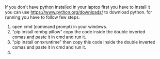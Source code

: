 If you don't have python installed in your laptop first you have to install it you can use https://www.python.org/downloads/ to download python.
for running you have to follow few steps. 
1. open cmd (command prompt) in your windows.
2. "pip install rembg pillow" copy the code inside the double inverted comas and paste it in cmd and run it.
3. "pip install onnxruntime" then copy this code inside the double inverted comas and paste it in cmd and run it.
4. 
